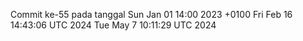 Commit ke-55 pada tanggal Sun Jan 01 14:00 2023 +0100
Fri Feb 16 14:43:06 UTC 2024
Tue May  7 10:11:29 UTC 2024

